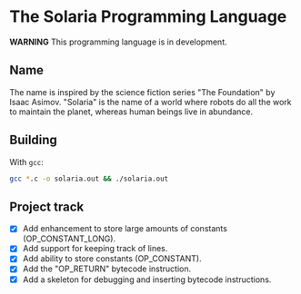 # The Solaria Programming Language

**WARNING** This programming language is in development.

## Name

The name is inspired by the science fiction series "The Foundation" by Isaac
Asimov. "Solaria" is the name of a world where robots do all the work to
maintain the planet, whereas human beings live in abundance.

## Building

With `gcc`:

```sh
gcc *.c -o solaria.out && ./solaria.out
```

## Project track

- [x] Add enhancement to store large amounts of constants (OP_CONSTANT_LONG).
- [x] Add support for keeping track of lines.
- [x] Add ability to store constants (OP_CONSTANT).
- [x] Add the "OP_RETURN" bytecode instruction.
- [x] Add a skeleton for debugging and inserting bytecode instructions.
